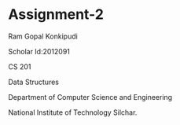 # Assignment-2

Ram Gopal Konkipudi

Scholar Id:2012091

CS 201

Data Structures

Department of Computer Science and Engineering

National Institute of Technology Silchar.
